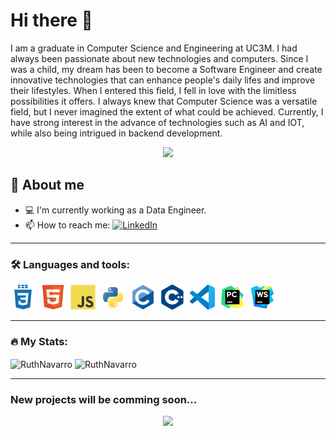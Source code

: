 
# Hi there 👋

<!--
**RuthNavarroCarrasco/RuthNavarroCarrasco** is a ✨ _special_ ✨ repository because its `README.md` (this file) appears on your GitHub profile.

Here are some ideas to get you started:

- 🔭 I’m currently working on ...
- 🌱 I’m currently learning ...
- 👯 I’m looking to collaborate on ...
- 🤔 I’m looking for help with ...
- 💬 Ask me about ...
- 📫 How to reach me: ...
- 😄 Pronouns: ...
- ⚡ Fun fact: ...
-->

I am a graduate in Computer Science and Engineering at UC3M. I had always been passionate about new technologies and computers. Since I was a child, my dream has been to become a Software Engineer and create innovative technologies that can enhance people's daily lifes and improve their lifestyles. When I entered this field, I fell in love with the limitless possibilities it offers. I always knew that Computer Science was a versatile field, but I never imagined the extent of what could be achieved. Currently, I have strong interest in the advance of technologies such as AI and IOT, while also being intrigued in backend development. 

<div id="header" align="center">
  <img src="https://media1.giphy.com/media/v1.Y2lkPTc5MGI3NjExNzJlMmUyYmIyNDE1NzMwYjkzMzJkODA2OGZkMzA4NjE3NWJhY2ZmNSZlcD12MV9pbnRlcm5hbF9naWZzX2dpZklkJmN0PWc/TdfyKrN7HGTIY/giphy.gif" width="300"/>
</div>

## 🌱 About me
- :computer: I'm currently working as a Data Engineer.
- 📫 How to reach me: 
<a href="https://www.linkedin.com/in/ruth-navarro-carrasco/" target="_blank">[![LinkedIn](https://img.shields.io/badge/-LinkedIn-0077B5?logo=linkedin&logoColor=white&style=flat-square)](https://www.linkedin.com/in/ruth-navarro-carrasco/)</a>

---
### :hammer_and_wrench: Languages and tools:
<div>
  
 
  <img src="https://github.com/devicons/devicon/blob/master/icons/css3/css3-plain-wordmark.svg"  title="CSS3" alt="CSS" width="40" height="40"/>&nbsp;
  <img src="https://github.com/devicons/devicon/blob/master/icons/html5/html5-original.svg" title="HTML5" alt="HTML" width="40" height="40"/>&nbsp;
  <img src="https://github.com/devicons/devicon/blob/master/icons/javascript/javascript-original.svg" title="JavaScript" alt="JavaScript" width="40" height="40"/>&nbsp;
   <img src="https://github.com/devicons/devicon/blob/master/icons/python/python-original.svg" title="Python" alt="Python" width="40" height="40"/>&nbsp;
 <img src="https://github.com/devicons/devicon/blob/master/icons/c/c-original.svg" title="C" alt="C" width="40" height="40"/>&nbsp;
 <img src="https://github.com/devicons/devicon/blob/master/icons/cplusplus/cplusplus-plain.svg" title="Cpp" alt="cpp" width="40" height="40"/>&nbsp;
 <img src="https://github.com/devicons/devicon/blob/master/icons/vscode/vscode-original.svg" title="vscode" alt="vscode" width="40" height="40"/>&nbsp;
  <img src="https://github.com/devicons/devicon/blob/master/icons/pycharm/pycharm-original.svg" title="pycharm" alt="pycharm" width="40" height="40"/>&nbsp;
  <img src="https://github.com/devicons/devicon/blob/master/icons/webstorm/webstorm-original.svg" title="webstorm" alt="webstorm" width="40" height="40"/>
 </div>
 

---
### :fire: My Stats:

  <img align="center" src="https://github-readme-stats.vercel.app/api/top-langs?username=RuthNavarroCarrasco&show_icons=true&locale=en&layout=compact" alt="RuthNavarro" />
  <img align="center" src="http://github-readme-streak-stats.herokuapp.com?user=RuthNavarroCarrasco&theme=transparent)](https://git.io/streak-stats" alt="RuthNavarro" />


<!--<img align="center" src="https://github-readme-stats.vercel.app/api?username=RuthNavarroCarrasco&show_icons=true&locale=en" alt="RuthNavarroCarrasco" />-->

---
### New projects will be comming soon...
<div id="header" align="center">
  <img src="https://media.giphy.com/media/v1.Y2lkPTc5MGI3NjExYTU4YzZmNThlMjI1NzVmOTNkNDJjMGRkMDcyYmNlMzFjM2Q3NmY5MSZjdD1n/Ho8klqe5oPLa8g6BNe/giphy.gif" width="300"/>
</div>


